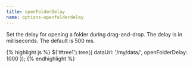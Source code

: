 ```yaml
---
title: openFolderDelay
name: options-openfolderdelay
---
```


Set the delay for opening a folder during drag-and-drop. The delay is in milliseconds. The default is 500 ms.

{% highlight js %}
$('#tree1').tree({
dataUrl: '/my/data/',
openFolderDelay: 1000
});
{% endhighlight %}
